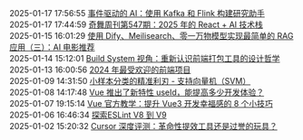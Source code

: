 2025-01-17 17:56:55 [事件驱动的 AI：使用 Kafka 和 Flink 构建研究助手](http://mp.weixin.qq.com/s?__biz=Mzg4MTYwMzY1Mw==&mid=2247514221&idx=1&sn=85d3641435fd60ad1e1326a4c4cca982&chksm=cf619d47f8161451482ec9c706358a3f1a2a7057bca839d7a61376307fed5892186d0d28ccab#rd)  
2025-01-17 17:44:59 [奇舞周刊第547期：2025 年的 React + AI 技术栈](http://mp.weixin.qq.com/s?__biz=Mzg4MTYwMzY1Mw==&mid=2247514220&idx=1&sn=bee95b98be8e011223ac278743ce2e80&chksm=cf619d46f81614503bd51884ff0cc98c51f8d3d0cbea23699cf675c3114265942297c60141ce#rd)  
2025-01-15 16:01:29 [使用 Dify、Meilisearch、零一万物模型实现最简单的 RAG 应用（三）：AI 电影推荐](http://mp.weixin.qq.com/s?__biz=Mzg4MTYwMzY1Mw==&mid=2247514191&idx=1&sn=f24aae3a184f054bb4ff82069fce88f6&chksm=cf619d65f8161473e3b743256b593b824f9e3859fcedce31bba1d892e12fbe5bddb23b88216b#rd)  
2025-01-14 15:12:01 [Build System 视角：重新认识前端打包工具的设计哲学](http://mp.weixin.qq.com/s?__biz=Mzg4MTYwMzY1Mw==&mid=2247514139&idx=1&sn=82c893996dae9f88d6f141ce142ca24d&chksm=cf619d31f816142776dc78d3a31b7a715bc4eec0ccb1ff7e359f4d2e4bdffb040fc51887902d#rd)  
2025-01-13 16:00:56 [2024 年最受欢迎的前端项目](http://mp.weixin.qq.com/s?__biz=Mzg4MTYwMzY1Mw==&mid=2247514131&idx=1&sn=cc038cdd2faab9e0fe5e73c355f0b49e&chksm=cf619d39f816142f63d9d5f3bf2c80811f165a8d341046f742d1614d0f9c4e538ad1ebd2cc60#rd)  
2025-01-09 14:31:50 [小样本分类的精准利刃 - 支持向量机（SVM）](http://mp.weixin.qq.com/s?__biz=Mzg4MTYwMzY1Mw==&mid=2247514102&idx=1&sn=be311104041ec85a62c23242dd766b0a&chksm=cf6192dcf8161bca152fad18f7cb8a8130b263363ef2ec0cdcd75988d947d48d4c30e2a88d0d#rd)  
2025-01-08 14:17:48 [Vue 推出了新特性 useId，能提高多少开发体验？](http://mp.weixin.qq.com/s?__biz=Mzg4MTYwMzY1Mw==&mid=2247514086&idx=1&sn=58e9497f7140f7e4e3396e1770b70b33&chksm=cf6192ccf8161bda7155ec65c3bef40522a8738a6eb24d6827f3bd423c96d8c36bfcf40c592e#rd)  
2025-01-07 19:15:14 [Vue 官方教学：提升 Vue3 开发幸福感的 8 个小技巧](http://mp.weixin.qq.com/s?__biz=Mzg4MTYwMzY1Mw==&mid=2247514081&idx=1&sn=6fe6bbb589e79c75902839a6fb521cc0&chksm=cf6192cbf8161bdd5e4f942912f93a98dc793aadb58a932edfaef9eb666e39239c50b8dd6d17#rd)  
2025-01-06 16:46:34 [探索ESLint V8 到 V9](http://mp.weixin.qq.com/s?__biz=Mzg4MTYwMzY1Mw==&mid=2247514073&idx=1&sn=459432d38cde988d83301292667fd9d3&chksm=cf6192f3f8161be5ace3ec6a2b6a53ceeeb0c5216eba09ce4cca04831c7cc338f8f2017696ae#rd)  
2025-01-02 15:20:32 [Cursor 深度评测：革命性提效工具还是过誉的玩具？](http://mp.weixin.qq.com/s?__biz=Mzg4MTYwMzY1Mw==&mid=2247514062&idx=1&sn=5a4597a4f8d1eeb749f74224d6ad502c&chksm=cf6192e4f8161bf283459186b3a9b7b8a18211dc3d85c0d760c3d2f916b3fc09c5910e25ab63#rd)  
